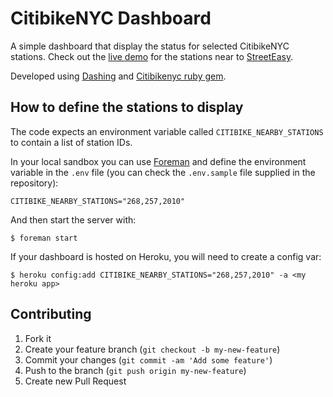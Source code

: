 # CitibikeNYC Dashboard

A simple dashboard that display the status for selected CitibikeNYC stations. Check out the [live demo](http://se-citibike.herokuapp.com) for the stations near to [StreetEasy](http://streeteasy.com).

Developed using [Dashing](http://shopify.github.com/dashing) and [Citibikenyc ruby gem](http://github.com/edgar/citibikenyc).

## How to define the stations to display

The code expects an environment variable called `CITIBIKE_NEARBY_STATIONS` to contain a list of station IDs.

In your local sandbox you can use [Foreman](http://github.com/ddollar/foreman) and define the environment variable in the `.env` file (you can check the `.env.sample` file supplied in the repository):

    CITIBIKE_NEARBY_STATIONS="268,257,2010"

And then start the server with:

    $ foreman start

If your dashboard is hosted on Heroku, you will need to create a config var:

    $ heroku config:add CITIBIKE_NEARBY_STATIONS="268,257,2010" -a <my heroku app>

## Contributing

1. Fork it
2. Create your feature branch (`git checkout -b my-new-feature`)
3. Commit your changes (`git commit -am 'Add some feature'`)
4. Push to the branch (`git push origin my-new-feature`)
5. Create new Pull Request


